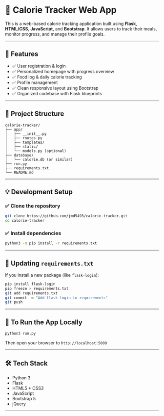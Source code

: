 # 🥗 Calorie Tracker Web App

This is a web-based calorie tracking application built using **Flask**, **HTML/CSS**, **JavaScript**, and **Bootstrap**. It allows users to track their meals, monitor progress, and manage their profile goals.

---

## 🚀 Features

- ✅ User registration & login 
- ✅ Personalized homepage with progress overview
- ✅ Food log & daily calorie tracking
- ✅ Profile management 
- ✅ Clean responsive layout using Bootstrap
- ✅ Organized codebase with Flask blueprints

---

## 📁 Project Structure

```
calorie-tracker/
├── app/
│   ├── __init__.py
│   ├── routes.py
│   ├── templates/
│   ├── static/
│   └── models.py (optional)
├── database/
│   └── calorie.db (or similar)
├── run.py
├── requirements.txt
└── README.md
```

---

## 💡 Development Setup

### ✅ Clone the repository

```bash
git clone https://github.com/jmd5493/calorie-tracker.git
cd calorie-tracker
```

### ✅ Install dependencies

```bash
python3 -m pip install -r requirements.txt
```

---

## 🔄 Updating `requirements.txt`

If you install a new package (like `flask-login`):

```bash
pip install flask-login
pip freeze > requirements.txt
git add requirements.txt
git commit -m "Add flask-login to requirements"
git push
```

---


## 📌 To Run the App Locally

```bash
python3 run.py
```

Then open your browser to `http://localhost:5000`

---

## 🛠 Tech Stack

- Python 3
- Flask
- HTML5 + CSS3
- JavaScript
- Bootstrap 5
- jQuery

---

